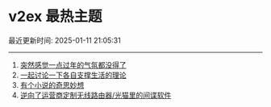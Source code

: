 # v2ex 最热主题

最近更新时间: 2025-01-11 21:05:31

--- 
1. [突然感觉一点过年的气氛都没得了](https://www.v2ex.com/t/1104309) 
2. [一起讨论一下各自支撑生活的理论](https://www.v2ex.com/t/1104306) 
3. [有个小说的奇思妙想](https://www.v2ex.com/t/1104313) 
4. [逆向了运营商定制无线路由器/光猫里的间谍软件](https://www.v2ex.com/t/1104332) 
